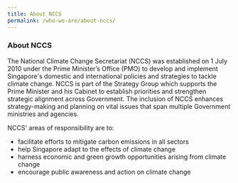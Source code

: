 ```yaml
---
title: About NCCS
permalink: /who-we-are/about-nccs/
---
```


### About NCCS

The National Climate Change Secretariat (NCCS) was established on 1 July 2010 under the Prime Minister’s Office (PMO) to develop and implement Singapore's domestic and international policies and strategies to tackle climate change. NCCS is part of the Strategy Group which supports the Prime Minister and his Cabinet to establish priorities and strengthen strategic alignment across Government. The inclusion of NCCS enhances strategy-making and planning on vital issues that span multiple Government ministries and agencies.

NCCS' areas of responsibility are to:

* facilitate efforts to mitigate carbon emissions in all sectors  
* help Singapore adapt to the effects of climate change  
* harness economic and green growth opportunities arising from climate change  
* encourage public awareness and action on climate change

